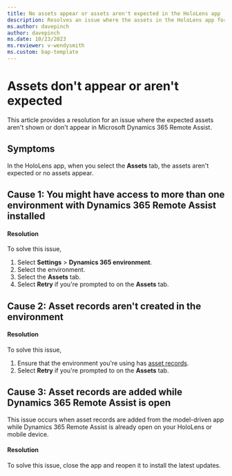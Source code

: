 ```yaml
---
title: No assets appear or assets aren't expected in the HoloLens app
description: Resolves an issue where the assets in the HoloLens app for Microsoft Dynamics 365 Remote Assist aren't expected or don't appear.
ms.author: davepinch
author: davepinch
ms.date: 10/23/2023
ms.reviewer: v-wendysmith
ms.custom: bap-template
---
```

# Assets don't appear or aren't expected

This article provides a resolution for an issue where the expected assets aren't shown or don't appear in Microsoft Dynamics 365 Remote Assist.

## Symptoms

In the HoloLens app, when you select the **Assets** tab, the assets aren't expected or no assets appear.

## Cause 1: You might have access to more than one environment with Dynamics 365 Remote Assist installed

#### Resolution

To solve this issue,

1. Select **Settings** > **Dynamics 365 environment**.
1. Select the environment.
1. Select the **Assets** tab.
1. Select **Retry** if you're prompted to on the **Assets** tab.

## Cause 2: Asset records aren't created in the environment

#### Resolution

To solve this issue,

1. Ensure that the environment you're using has [asset records](/dynamics365/mixed-reality/remote-assist/asset-capture-create-asset).
2. Select **Retry** if you're prompted to on the **Assets** tab.

## Cause 3: Asset records are added while Dynamics 365 Remote Assist is open

This issue occurs when asset records are added from the model-driven app while Dynamics 365 Remote Assist is already open on your HoloLens or mobile device.

#### Resolution

To solve this issue, close the app and reopen it to install the latest updates.
